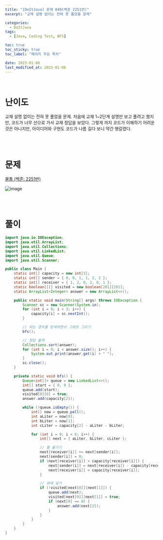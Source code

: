 ```yaml
---
title: "[DoItJava] 문제 049(백준 2251번)"
excerpt: "교재 설명 없이는 전혀 못 풀었을 문제"

categories:
  - DoItJava
tags:
  - [Java, Coding Test, BFS]

toc: true
toc_sticky: true
toc_label: "페이지 주요 목차"

date: 2023-01-08
last_modified_at: 2023-01-08
---
```


<br>

# 난이도

교재 설명 없이는 전혀 못 풀었을 문제. 처음에 교재 1~2단계 설명만 보고 풀려고 했지만, 코드가 너무 산으로 가서 교재 정답을 보았다. 그렇게 까지 코드가 이해하기 어려운 것은 아니지만, 아이디어와 구현도 코드가 나름 길다 보니 약간 헷갈렸다.

<br><br>

# 문제

[물통 (백준: 2251번)](https://www.acmicpc.net/problem/2251)

![image](https://user-images.githubusercontent.com/112764753/211178490-fa4e2c92-0abf-4c14-8fe6-8d8efbe87203.png)

<br><br>

# 풀이

```java
import java.io.IOException;
import java.util.ArrayList;
import java.util.Collections;
import java.util.LinkedList;
import java.util.Queue;
import java.util.Scanner;

public class Main {
    static int[] capacity = new int[3];
    static int[] sender = { 0, 0, 1, 1, 2, 2 };
    static int[] receiver = { 1, 2, 0, 2, 0, 1 };
    static boolean[][] visited = new boolean[201][201];
    static ArrayList<Integer> answer = new ArrayList<>();

    public static void main(String[] args) throws IOException {
        Scanner sc = new Scanner(System.in);
        for (int i = 0; i < 3; i++) {
            capacity[i] = sc.nextInt();
        }

        // 되는 경우를 탐색하면서 그래프 그리기
        bfs();

        // 정답 출력
        Collections.sort(answer);
        for (int i = 0; i < answer.size(); i++) {
            System.out.print(answer.get(i) + " ");
        }
        sc.close();
    }

    private static void bfs() {
        Queue<int[]> queue = new LinkedList<>();
        int[] start = { 0, 0 };
        queue.add(start);
        visited[0][0] = true;
        answer.add(capacity[2]);

        while (!queue.isEmpty()) {
            int[] now = queue.poll();
            int aLiter = now[0];
            int bLiter = now[1];
            int cLiter = capacity[2] - aLiter - bLiter;

            for (int i = 0; i < 6; i++) {
                int[] next = { aLiter, bLiter, cLiter };

                // 물 옮기기
                next[receiver[i]] += next[sender[i]];
                next[sender[i]] = 0;
                if (next[receiver[i]] > capacity[receiver[i]]) {
                    next[sender[i]] = next[receiver[i]] - capacity[receiver[i]];
                    next[receiver[i]] = capacity[receiver[i]];
                }

                // 큐에 넣기
                if (!visited[next[0]][next[1]]) {
                    queue.add(next);
                    visited[next[0]][next[1]] = true;
                    if (next[0] == 0) {
                        answer.add(next[2]);
                    }
                }
            }
        }
    }
}
```
